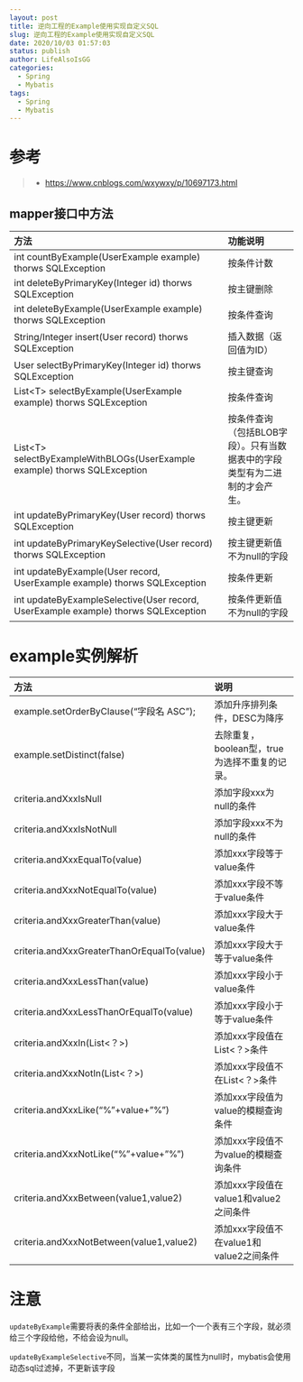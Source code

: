 ```yaml
---
layout: post
title: 逆向工程的Example使用实现自定义SQL
slug: 逆向工程的Example使用实现自定义SQL
date: 2020/10/03 01:57:03
status: publish
author: LifeAlsoIsGG
categories: 
  - Spring
  - Mybatis
tags: 
  - Spring
  - Mybatis
---
```






# 参考



> - https://www.cnblogs.com/wxywxy/p/10697173.html





## mapper接口中方法



| 方法                                                         | 功能说明                                                     |
| :----------------------------------------------------------- | :----------------------------------------------------------- |
| int countByExample(UserExample example) thorws SQLException  | 按条件计数                                                   |
| int deleteByPrimaryKey(Integer id) thorws SQLException       | 按主键删除                                                   |
| int deleteByExample(UserExample example) thorws SQLException | 按条件查询                                                   |
| String/Integer insert(User record) thorws SQLException       | 插入数据（返回值为ID）                                       |
| User selectByPrimaryKey(Integer id) thorws SQLException      | 按主键查询                                                   |
| List\<T> selectByExample(UserExample example) thorws SQLException | 按条件查询                                                   |
| List\<T> selectByExampleWithBLOGs(UserExample example) thorws SQLException | 按条件查询（包括BLOB字段）。只有当数据表中的字段类型有为二进制的才会产生。 |
| int updateByPrimaryKey(User record) thorws SQLException      | 按主键更新                                                   |
| int updateByPrimaryKeySelective(User record) thorws SQLException | 按主键更新值不为null的字段                                   |
| int updateByExample(User record, UserExample example) thorws SQLException | 按条件更新                                                   |
| int updateByExampleSelective(User record, UserExample example) thorws SQLException | 按条件更新值不为null的字段                                   |



# example实例解析

| 方法                                       | 说明                                          |
| :----------------------------------------- | :-------------------------------------------- |
| example.setOrderByClause(“字段名 ASC”);    | 添加升序排列条件，DESC为降序                  |
| example.setDistinct(false)                 | 去除重复，boolean型，true为选择不重复的记录。 |
| criteria.andXxxIsNull                      | 添加字段xxx为null的条件                       |
| criteria.andXxxIsNotNull                   | 添加字段xxx不为null的条件                     |
| criteria.andXxxEqualTo(value)              | 添加xxx字段等于value条件                      |
| criteria.andXxxNotEqualTo(value)           | 添加xxx字段不等于value条件                    |
| criteria.andXxxGreaterThan(value)          | 添加xxx字段大于value条件                      |
| criteria.andXxxGreaterThanOrEqualTo(value) | 添加xxx字段大于等于value条件                  |
| criteria.andXxxLessThan(value)             | 添加xxx字段小于value条件                      |
| criteria.andXxxLessThanOrEqualTo(value)    | 添加xxx字段小于等于value条件                  |
| criteria.andXxxIn(List<？>)                | 添加xxx字段值在List<？>条件                   |
| criteria.andXxxNotIn(List<？>)             | 添加xxx字段值不在List<？>条件                 |
| criteria.andXxxLike(“%”+value+”%”)         | 添加xxx字段值为value的模糊查询条件            |
| criteria.andXxxNotLike(“%”+value+”%”)      | 添加xxx字段值不为value的模糊查询条件          |
| criteria.andXxxBetween(value1,value2)      | 添加xxx字段值在value1和value2之间条件         |
| criteria.andXxxNotBetween(value1,value2)   | 添加xxx字段值不在value1和value2之间条件       |



# 注意

`updateByExample`需要将表的条件全部给出，比如一个一个表有三个字段，就必须给三个字段给他，不给会设为null。

`updateByExampleSelective`不同，当某一实体类的属性为null时，mybatis会使用动态sql过滤掉，不更新该字段